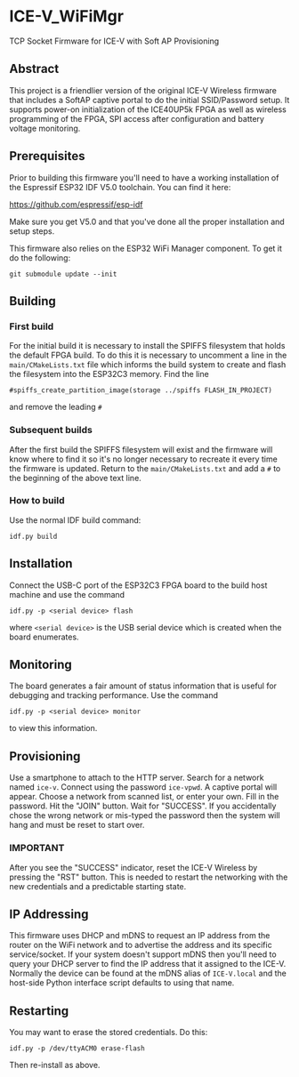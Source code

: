 # ICE-V_WiFiMgr
TCP Socket Firmware for ICE-V with Soft AP Provisioning

## Abstract
This project is a friendlier version of the original ICE-V Wireless firmware
that includes a SoftAP captive portal to do the initial SSID/Password setup.
It supports power-on initialization of the ICE40UP5k FPGA as well as wireless
programming of the FPGA, SPI access after configuration and battery
voltage monitoring.

## Prerequisites
Prior to building this firmware you'll need to have a working installation of the
Espressif ESP32 IDF V5.0 toolchain. You can find it here:

https://github.com/espressif/esp-idf

Make sure you get V5.0 and that you've done all the proper installation and
setup steps.

This firmware also relies on the ESP32 WiFi Manager component. To get it do
the following:
```
git submodule update --init
```

## Building
### First build
For the initial build it is necessary to install the SPIFFS filesystem that holds
the default FPGA build. To do this it is necessary to uncomment a line in the
`main/CMakeLists.txt` file which informs the build system to create and flash
the filesystem into the ESP32C3 memory. Find the line

```
#spiffs_create_partition_image(storage ../spiffs FLASH_IN_PROJECT)
```
and remove the leading `#`

### Subsequent builds
After the first build the SPIFFS filesystem will exist and the firmware will know
where to find it so it's no longer necessary to recreate it every time the
firmware is updated. Return to the `main/CMakeLists.txt` and add a `#` to the
beginning of the above text line.

### How to build
Use the normal IDF build command:
```
idf.py build
```

## Installation
Connect the USB-C port of the ESP32C3 FPGA board to the build host machine and
use the command
```
idf.py -p <serial device> flash
````

where `<serial device>` is the USB serial device which is created when the board
enumerates.

## Monitoring
The board generates a fair amount of status information that is useful for
debugging and tracking performance. Use the command
```
idf.py -p <serial device> monitor
```
  
to view this information.

## Provisioning
Use a smartphone to attach to the HTTP server. Search for a network
named `ice-v`. Connect using the password `ice-vpwd`. A captive portal will
appear. Choose a network from scanned list, or enter your own. Fill in the
password. Hit the "JOIN" button. Wait for "SUCCESS". If you accidentally chose
the wrong network or mis-typed the password then the system will hang and must
be reset to start over.

### IMPORTANT
After you see the "SUCCESS" indicator, reset the ICE-V Wireless by pressing
the "RST" button. This is needed to restart the networking with the new
credentials and a predictable starting state.

## IP Addressing
This firmware uses DHCP and mDNS to request an IP address from the router on the
WiFi network and to advertise the address and its specific service/socket. If your
system doesn't support mDNS then you'll need to query your DHCP server to
find the IP address that it assigned to the ICE-V. Normally the device can be
found at the mDNS alias of `ICE-V.local` and the host-side Python interface script
defaults to using that name.

## Restarting
You may want to erase the stored credentials. Do this:

```
idf.py -p /dev/ttyACM0 erase-flash
```

Then re-install as above.
